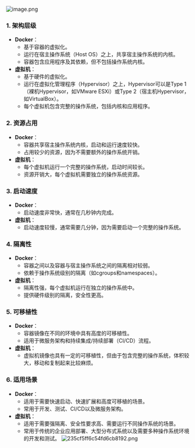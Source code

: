 ![image.png](https://pic.myla.eu.org/file/1727241316398_image.png)


### 1. 架构层级

- **Docker**：
  - 基于容器的虚拟化。
  - 运行在宿主操作系统（Host OS）之上，共享宿主操作系统的内核。
  - 容器包含应用程序及其依赖，但不包括操作系统内核。
- **虚拟机**：
  - 基于硬件的虚拟化。
  - 运行在虚拟化管理程序（Hypervisor）之上，Hypervisor可以是Type 1（裸机Hypervisor，如VMware ESXi）或Type 2（宿主机Hypervisor，如VirtualBox）。
  - 每个虚拟机包含完整的操作系统，包括内核和应用程序。

### 2. 资源占用

- **Docker**：
  - 容器共享宿主操作系统内核，启动和运行速度较快。
  - 占用较少的资源，因为不需要额外的操作系统开销。
- **虚拟机**：
  - 每个虚拟机运行一个完整的操作系统，启动时间较长。
  - 资源开销大，每个虚拟机需要独立的操作系统资源。

### 3. 启动速度

- **Docker**：
  - 启动速度非常快，通常在几秒钟内完成。
- **虚拟机**：
  - 启动速度较慢，通常需要几分钟，因为需要启动一个完整的操作系统。

### 4. 隔离性

- **Docker**：
  - 容器之间以及容器与宿主操作系统之间的隔离相对较弱。
  - 依赖于操作系统级别的隔离（如cgroups和namespaces）。
- **虚拟机**：
  - 隔离性强，每个虚拟机运行在独立的操作系统中。
  - 提供硬件级别的隔离，安全性更高。

### 5. 可移植性

- **Docker**：
  - 容器镜像在不同的环境中具有高度的可移植性。
  - 适用于微服务架构和持续集成/持续部署（CI/CD）流程。
- **虚拟机**：
  - 虚拟机镜像也具有一定的可移植性，但由于包含完整的操作系统，体积较大，移动和复制起来比较麻烦。

### 6. 适用场景

- **Docker**：
  - 适用于需要快速启动、快速扩展和高度可移植的场景。
  - 常用于开发、测试、CI/CD以及微服务架构。
- **虚拟机**：
  - 适用于需要强隔离、安全性要求高、需要运行不同操作系统的场景。
  - 常用于传统的企业应用部署、大型分布式系统以及需要多种操作系统环境的开发和测试。
![235cf5ff6c54fd6cb8192.png](https://img.myla.eu.org/file/235cf5ff6c54fd6cb8192.png)
